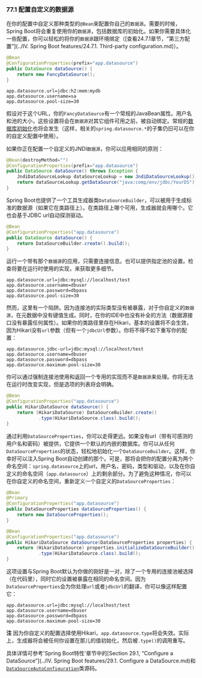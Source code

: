 ### 77.1 配置自定义的数据源

在你的配置中自定义那种类型的`@Bean`来配置你自己的`数据源`。需要的时候，Spring Boot将会重复使用你的`数据源`，包括数据库的初始化。如果你需要具体化一些配置，你可以轻松的将你的`数据源`跟环境绑定（[查看24.7.1章节，“第三方配置”](../IV. Spring Boot features/24.7.1. Third-party configuration.md)）。
```java
@Bean
@ConfigurationProperties(prefix="app.datasource")
public DataSource dataSource() {
    return new FancyDataSource();
}
```
```properties
app.datasource.url=jdbc:h2:mem:mydb
app.datasource.username=sa
app.datasource.pool-size=30
```
假设对于这个URL，你的`FancyDataSource`有一个常规的JavaBean属性。用户名和池的大小，这些设置将会在`数据源`对其它组件可用之前，被自动绑定。常规的[数据库初始化](https://docs.spring.io/spring-boot/docs/2.0.0.RELEASE/reference/htmlsingle/#howto-initialize-a-database-using-spring-jdbc)也将会发生（这样，相关的`spring.datasource.*`的子集仍旧可以在你的自定义配置中使用）。

如果你正在配置一个自定义的JNDI`数据源`，你可以应用相同的原则：
```java
@Bean(destroyMethod="")
@ConfigurationProperties(prefix="app.datasource")
public DataSource dataSource() throws Exception {
    JndiDataSourceLookup dataSourceLookup = new JndiDataSourceLookup();
    return dataSourceLookup.getDataSource("java:comp/env/jdbc/YourDS");
}
```
Spring Boot也提供了一个工具生成器类`DataSourceBuilder`，可以被用于生成标准的数据源（如果它在类路径上）。在类路径上哪个可用，生成器就会用哪个。它也会基于JDBC url自动探测驱动。
```java
@Bean
@ConfigurationProperties("app.datasource")
public DataSource dataSource() {
    return DataSourceBuilder.create().build();
}
```
运行一个带有那个`数据源`的应用，只需要连接信息。也可以提供指定池的设置。检查将要在运行时使用的实现，来获取更多细节。
```properties
app.datasource.url=jdbc:mysql://localhost/test
app.datasource.username=dbuser
app.datasource.password=dbpass
app.datasource.pool-size=30
```
然而，这里有一个陷阱。因为连接池的实际类型没有被暴露，对于你自定义的`数据源`，在元数据中没有键值生成。同时，在你的IDE中也没有补全的方法（数据源接口没有暴露任何属性）。如果你的类路径里存在Hikari，基本的设置将不会生效，因为Hikari没有`url`参数（但有一个`jdbcUrl`参数）。你将不得不如下重写你的配置：
```properties
app.datasource.jdbc-url=jdbc:mysql://localhost/test
app.datasource.username=dbuser
app.datasource.password=dbpass
app.datasource.maximum-pool-size=30
```
你可以通过强制连接池使用和返回一个专用的实现而不是`数据源`来处理。你将无法在运行时改变实现，但是选项的列表将会明确。
```java
@Bean
@ConfigurationProperties("app.datasource")
public HikariDataSource dataSource() {
    return (HikariDataSource) DataSourceBuilder.create()
            .type(HikariDataSource.class).build();
}
```
通过利用`DataSourceProperties`，你可以走得更远。如果没有url（带有可感测的用户名和密码）被提供，它提供一个默认的内嵌的数据库。你可以从任何`DataSourceProperties`的状态，轻松地初始化一个`DataSourceBuilder`。这样，你幸好可以注入Spring Boot自动创建的那个。可是，那将会把你的配置分离为两个命名空间：`spring.datasource`上的url，用户名，密码，类型和驱动，以及在你自定义的命名空间（`app.datasource`）上的剩余部分。为了避免这种情况，你可以在你自定义的命名空间，重新定义一个自定义的`DataSourceProperties`：
```java
@Bean
@Primary
@ConfigurationProperties("app.datasource")
public DataSourceProperties dataSourceProperties() {
    return new DataSourceProperties();
}

@Bean
@ConfigurationProperties("app.datasource")
public HikariDataSource dataSource(DataSourceProperties properties) {
    return (HikariDataSource) properties.initializeDataSourceBuilder()
            .type(HikariDataSource.class).build();
}
```
这项设置与Spring Boot默认为你做的刚好是一对，除了一个专用的连接池被选择（在代码里），同时它的设置被暴露在相同的命名空间。因为`DataSourceProperties`会为你处理`url`或者`jdbcUrl`的翻译，你可以像这样配置它：
```properties
app.datasource.url=jdbc:mysql://localhost/test
app.datasource.username=dbuser
app.datasource.password=dbpass
app.datasource.maximum-pool-size=30
```

**注** 因为你自定义的配置选择使用Hikari，`app.datasource.type`将会失效。实际上，生成器将会被任何你设置在那儿的值初始化，然后被`.type()`的调用重写。

具体详情可参考'Spring Boot特性'章节中的[Section 29.1, “Configure a DataSource”](../IV. Spring Boot features/29.1. Configure a DataSource.md)和[`DataSourceAutoConfiguration`](https://github.com/spring-projects/spring-boot/tree/v2.0.0.M7/spring-boot-autoconfigure/src/main/java/org/springframework/boot/autoconfigure/jdbc/DataSourceAutoConfiguration.java)类源码。
